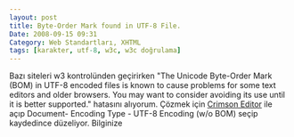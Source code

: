 ```yaml
---
layout: post
title: Byte-Order Mark found in UTF-8 File.
Date: 2008-09-15 09:31
Category: Web Standartları, XHTML
tags: [karakter, utf-8, w3c, w3c doğrulama]
---
```


Bazı siteleri w3 kontrolünden geçirirken "The Unicode Byte-Order Mark
(BOM) in UTF-8 encoded files is known to cause problems for some text
editors and older browsers. You may want to consider avoiding its use
until it is better supported." hatasını alıyorum. Çözmek için [Crimson Editor][] ile açıp Document- Encoding Type - UTF-8 Encoding (w/o BOM)
seçip kaydedince düzeliyor. Bilginize

  [Crimson Editor]: http://www.crimsoneditor.com/
